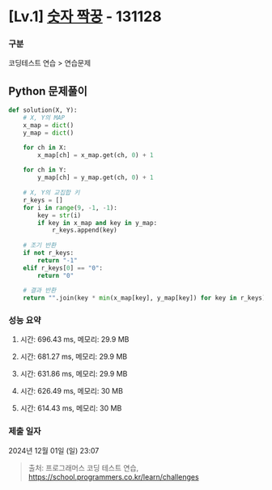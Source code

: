 # [Lv.1] [숫자 짝꿍](https://school.programmers.co.kr/learn/courses/30/lessons/131128?language=python3) - 131128 

### 구분

코딩테스트 연습 > 연습문제

## Python 문제풀이

```py
def solution(X, Y):
    # X, Y의 MAP
    x_map = dict()
    y_map = dict()

    for ch in X:
        x_map[ch] = x_map.get(ch, 0) + 1
    
    for ch in Y:
        y_map[ch] = y_map.get(ch, 0) + 1
    
    # X, Y의 교집합 키
    r_keys = []
    for i in range(9, -1, -1):
        key = str(i)
        if key in x_map and key in y_map:
            r_keys.append(key)
    
    # 조기 반환
    if not r_keys:
        return "-1"
    elif r_keys[0] == "0":
        return "0"
    
    # 결과 반환   
    return "".join(key * min(x_map[key], y_map[key]) for key in r_keys)
```

### 성능 요약

1. 시간: 696.43 ms, 메모리: 29.9 MB

2. 시간: 681.27 ms, 메모리: 29.9 MB
3. 시간: 631.86 ms, 메모리: 29.9 MB
4. 시간: 626.49 ms, 메모리: 30 MB
5. 시간: 614.43 ms, 메모리: 30 MB

### 제출 일자

2024년 12월 01일 (일) 23:07

> 출처: 프로그래머스 코딩 테스트 연습, https://school.programmers.co.kr/learn/challenges